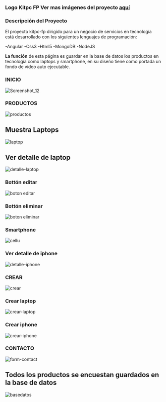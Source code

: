 ### **Logo Kitpc FP** Ver mas imágenes del proyecto [aquí](https://www.behance.net/gallery/94759191/Servicio-tcnico-en-computacion-y-tecnologia)
### **Descripción del Proyecto**

El proyecto kitpc-fp dirigido para un negocio de servicios en tecnología está desarrollado con los siguientes lenguajes de programación:

-Angular
-Css3
-Html5
-MongoDB
-NodeJS

**La función** de esta página es guardar en la base de datos los productos en tecnología como laptops y smartphone, en su diseño tiene como portada un fondo de vídeo auto ejecutable.

### INICIO
![Screenshot_12](https://user-images.githubusercontent.com/34762008/78509774-2af7d800-7756-11ea-875d-a2134b1ac091.png)

### PRODUCTOS
![productos](https://user-images.githubusercontent.com/34762008/78508908-ec5f1f00-774f-11ea-98b5-de8cd7a9a3b2.png)
## Muestra  Laptops
![laptop](https://user-images.githubusercontent.com/34762008/78509241-6ee8de00-7752-11ea-9242-4ce481015280.png)
## Ver detalle de laptop
![detalle-laptop](https://user-images.githubusercontent.com/34762008/78510110-89be5100-7758-11ea-980f-09df55e5110f.png)
### Bottón editar
![boton editar](https://user-images.githubusercontent.com/34762008/78510216-61832200-7759-11ea-8d22-a90f6463ff74.png)
### Bottón eliminar
![boton eliminar](https://user-images.githubusercontent.com/34762008/78510217-63e57c00-7759-11ea-8311-4e239985f902.png)



### Smartphone
![cellu](https://user-images.githubusercontent.com/34762008/78509286-a6f02100-7752-11ea-98d2-c24154fd07b0.png)
### Ver detalle de iphone
![detalle-iphone](https://user-images.githubusercontent.com/34762008/78510114-8cb94180-7758-11ea-818e-b6824ac32d69.png)


### CREAR

![crear](https://user-images.githubusercontent.com/34762008/78509898-1700a600-7757-11ea-8405-3e0397e98bd3.png)
### Crear laptop
![crear-laptop](https://user-images.githubusercontent.com/34762008/78509928-457e8100-7757-11ea-9ba5-ff926361e3cb.png)

### Crear iphone
![crear-iphone](https://user-images.githubusercontent.com/34762008/78509931-4a433500-7757-11ea-8966-e7fb8a09e1a0.png)

### CONTACTO

![form-contact](https://user-images.githubusercontent.com/34762008/78509963-837ba500-7757-11ea-86a8-bf4390be5ded.png)


## Todos los productos se encuestan guardados en la base de datos
![basedatos](https://user-images.githubusercontent.com/34762008/78510350-30efb800-775a-11ea-9a25-79586e0299b8.png)


